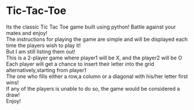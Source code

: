 # Tic-Tac-Toe
Its the classic Tic Tac Toe game built using python! Battle against your mates and enjoy!<br />
The instructions for playing the game are simple and will be displayed each time the players wish to play it!<br />
But I am still listing them out!<br />
This is a 2-player game where player1 will be X, and the player2 will be O<br />
Each player will get a chance to insert their letter into the grid alternatively,starting from player1<br />
The one who fills either a row,a column or a diagonal with his/her letter first wins!<br />
If any of the players is unable to do so, the game would be considered a draw!<br />
Enjoy!<br />
